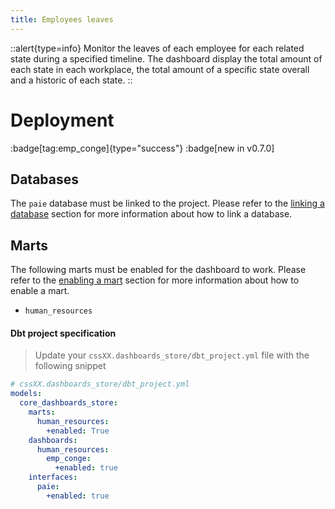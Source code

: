 ```yaml
---
title: Employees leaves
---
```


::alert{type=info}
Monitor the leaves of each employee for each related state during a specified timeline. The dashboard display the total amount of each state in each workplace, the total amount of a specific state overall and a historic of each state.
::

# Deployment

:badge[tag:emp_conge]{type="success"}
:badge[new in v0.7.0]

## Databases

The `paie` database must be linked to the project. Please refer to the [linking a database](/using/configuration/linking) section for more information about how to link a database.

## Marts

The following marts must be enabled for the dashboard to work. Please refer to the [enabling a mart](/using/configuration/enabling) section for more information about how to enable a mart.

- `human_resources`

#### Dbt project specification

> Update your `cssXX.dashboards_store/dbt_project.yml` file with the following snippet

```yaml
# cssXX.dashboards_store/dbt_project.yml
models:
  core_dashboards_store:
    marts:
      human_resources:
        +enabled: True
    dashboards:
      human_resources:
        emp_conge:
          +enabled: true
    interfaces:
      paie:
        +enabled: true
```
